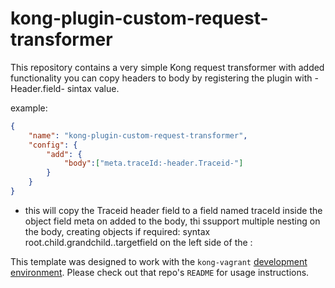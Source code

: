kong-plugin-custom-request-transformer
====================

This repository contains a very simple Kong request transformer with added functionality
you can copy headers to body by registering the plugin with -Header.field- sintax value.

example:
```json
{
    "name": "kong-plugin-custom-request-transformer",
    "config": {
        "add": {
        	"body":["meta.traceId:-header.Traceid-"]
        }
    }
}
```
+ this will copy the Traceid header field to a field named traceId inside the object field meta on added to the body, thi ssupport multiple nesting on the body, creating objects if required: syntax root.child.grandchild.<any nesting level>.targetfield on the left side of the :

This template was designed to work with the `kong-vagrant`
[development environment](https://github.com/Mashape/kong-vagrant). Please
check out that repo's `README` for usage instructions.
